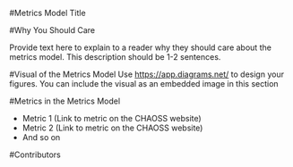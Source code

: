 #Metrics Model Title

#Why You Should Care

Provide text here to explain to a reader why they should care about the metrics model. This description should be 1-2 sentences. 

#Visual of the Metrics Model
Use https://app.diagrams.net/ to design your figures. You can include the visual as an embedded image in this section 

#Metrics in the Metrics Model 
- Metric 1 (Link to metric on the CHAOSS website)
- Metric 2 (Link to metric on the CHAOSS website)
- And so on

#Contributors 
